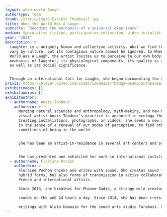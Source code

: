 ```yaml
---
layout: when-world-laugh
authortype: Team
thumb: /static/img/D_Exhibit_Thumbnail.jpg
title: When the World Was A Laugh
subtitle: "Decoding the mechanics of a universal experience"
medium: Speculative fiction, participative collection, video installation
year: "2021"
description: >
  Laughter is a uniquely human and collective activity. What we find funny might
  vary by culture, but its contagious nature cannot be ignored. In When the
  World Was A Laugh, the artist invites us to perceive in our own body the
  mechanics of laughter, its physiological components, its quality as a gesture,
  as well as its social significance. 


  Through an international Call for Laughs, she began documenting the sounds of laughter from across the world in an attempt to track down the origins of the most contagious of these laughs. This investigation is presented as an evolutive video of laughs, which keeps growing as we contribute our laughter to this work. Inspired by the role of laughter in myths regarding the origin of the universe, this work invites us to share a laugh during a time when a global pandemic has disrupted our ways of connecting and being together.
privis: https://player.vimeo.com/video/538982297?badge=0&amp;autopause=0&amp;player_id=0&amp;app_id=58479
exhibitimages: []
exhibitaudios: []
exhibitauthor:
  - authorname: Anaïs Tondeur
    authorbio: >-
      Merging natural sciences and anthropology, myth-making, and new media,
      visual artist Anaïs Tondeur’s practice is anchored in ecology thought.
      Creating installations, photographs, or videos, she seeks a new aesthetic,
      in the sense of a renewal of our modes of perception, to find other
      conditions of being in the world. 


      She has been an artist-in-residence in several art centers and scientific laboratories, which include LeCentQuatre-Grand Paris Express (2018-19), Artlink (Ireland, 2019), the Museum of Arts et Métiers (Paris, 2018-17), and the National Centre for Space Studies (CNES, Paris, 2016).


      She has presented and exhibited her work in international institutions such as the Center Pompidou (Paris), La Gaîté Lyrique (Paris), Serpentines Galleries (London), Bozar (Brussels), and Biennale Di Venezia, (Lieux Infinis). 
  - authorname: Floriane Pochon
    authorbio: >
      Floraine Pochon thinks and writes with sound. She creates sound forms,
      hybrid forms, but also forms of transmission in active collaboration with
      French and international artists.

      Since 2013, she breathes for Phaune Radio, a strange wild creature that emits strange

      sounds on the web 24 hours a day. Since 2014, she has been crossing sound and literary

      writings with Alain Damasio for the sound arts studio Tarabust. Since 2016, she has also developed virtual reality audio sites between Montreal and France, with Eric Chahi, for Paper Beast.
---
```

